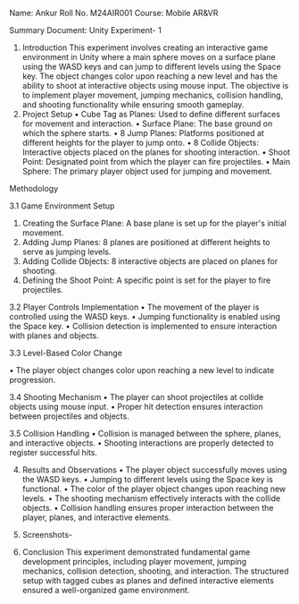 Name: Ankur Roll No. M24AIR001 Course: Mobile AR&VR

Summary Document: Unity Experiment- 1

1. Introduction This experiment involves creating an interactive game environment in
Unity where a main sphere moves on a surface plane using the WASD keys and can
jump to different levels using the Space key. The object changes color upon reaching a
new level and has the ability to shoot at interactive objects using mouse input. The
objective is to implement player movement, jumping mechanics, collision handling,
and shooting functionality while ensuring smooth gameplay.
2. Project Setup
• Cube Tag as Planes: Used to define different surfaces for movement and
interaction.
• Surface Plane: The base ground on which the sphere starts.
• 8 Jump Planes: Platforms positioned at different heights for the player to jump
onto.
• 8 Collide Objects: Interactive objects placed on the planes for shooting
interaction.
• Shoot Point: Designated point from which the player can fire projectiles.
• Main Sphere: The primary player object used for jumping and movement.

 Methodology
   
3.1 Game Environment Setup
1. Creating the Surface Plane: A base plane is set up for the player's initial
movement.
2. Adding Jump Planes: 8 planes are positioned at different heights to serve as
jumping levels.
3. Adding Collide Objects: 8 interactive objects are placed on planes for shooting.
4. Defining the Shoot Point: A specific point is set for the player to fire projectiles.
   
3.2 Player Controls Implementation
• The movement of the player is controlled using the WASD keys.
• Jumping functionality is enabled using the Space key.
• Collision detection is implemented to ensure interaction with planes and
objects.

3.3 Level-Based Color Change

• The player object changes color upon reaching a new level to indicate
progression.

3.4 Shooting Mechanism
• The player can shoot projectiles at collide objects using mouse input.
• Proper hit detection ensures interaction between projectiles and objects.

3.5 Collision Handling
• Collision is managed between the sphere, planes, and interactive objects.
• Shooting interactions are properly detected to register successful hits.

4. Results and Observations
• The player object successfully moves using the WASD keys.
• Jumping to different levels using the Space key is functional.
• The color of the player object changes upon reaching new levels.
• The shooting mechanism effectively interacts with the collide objects.
• Collision handling ensures proper interaction between the player, planes, and
interactive elements.
5. Screenshots-



6. Conclusion This experiment demonstrated fundamental game development
principles, including player movement, jumping mechanics, collision detection,
shooting, and interaction. The structured setup with tagged cubes as planes and
defined interactive elements ensured a well-organized game environment.

